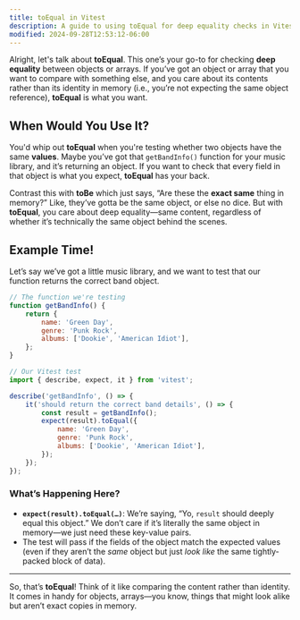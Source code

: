 ```yaml
---
title: toEqual in Vitest
description: A guide to using toEqual for deep equality checks in Vitest.
modified: 2024-09-28T12:53:12-06:00
---
```


Alright, let's talk about **toEqual**. This one’s your go-to for checking **deep equality** between objects or arrays. If you’ve got an object or array that you want to compare with something else, and you care about its contents rather than its identity in memory (i.e., you’re not expecting the same object reference), **toEqual** is what you want.

## When Would You Use It?

You'd whip out **toEqual** when you're testing whether two objects have the same **values**. Maybe you’ve got that `getBandInfo()` function for your music library, and it’s returning an object. If you want to check that every field in that object is what you expect, **toEqual** has your back.

Contrast this with **toBe** which just says, “Are these the **exact same** thing in memory?” Like, they’ve gotta be the same object, or else no dice. But with **toEqual**, you care about deep equality—same content, regardless of whether it’s technically the same object behind the scenes.

## Example Time!

Let’s say we’ve got a little music library, and we want to test that our function returns the correct band object.

```javascript
// The function we're testing
function getBandInfo() {
	return {
		name: 'Green Day',
		genre: 'Punk Rock',
		albums: ['Dookie', 'American Idiot'],
	};
}

// Our Vitest test
import { describe, expect, it } from 'vitest';

describe('getBandInfo', () => {
	it('should return the correct band details', () => {
		const result = getBandInfo();
		expect(result).toEqual({
			name: 'Green Day',
			genre: 'Punk Rock',
			albums: ['Dookie', 'American Idiot'],
		});
	});
});
```

### What’s Happening Here?

- **`expect(result).toEqual(…)`**: We’re saying, “Yo, `result` should deeply equal this object.” We don’t care if it’s literally the same object in memory—we just need these key-value pairs.
- The test will pass if the fields of the object match the expected values (even if they aren’t the _same_ object but just _look like_ the same tightly-packed block of data).

---

So, that’s **toEqual**! Think of it like comparing the content rather than identity. It comes in handy for objects, arrays—you know, things that might look alike but aren’t exact copies in memory.
